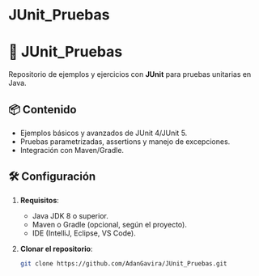﻿# JUnit_Pruebas

 # 🧪 JUnit_Pruebas  

Repositorio de ejemplos y ejercicios con **JUnit** para pruebas unitarias en Java.  

## 📦 Contenido  
- Ejemplos básicos y avanzados de JUnit 4/JUnit 5.  
- Pruebas parametrizadas, assertions y manejo de excepciones.  
- Integración con Maven/Gradle.  

## 🛠️ Configuración  
1. **Requisitos**:  
   - Java JDK 8 o superior.  
   - Maven o Gradle (opcional, según el proyecto).  
   - IDE (IntelliJ, Eclipse, VS Code).  

2. **Clonar el repositorio**:  
   ```bash
   git clone https://github.com/AdanGavira/JUnit_Pruebas.git
